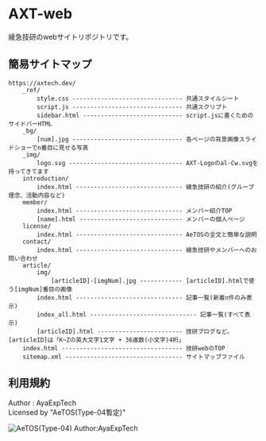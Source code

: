 # AXT-web

綾急技研のwebサイトリポジトリです。

## 簡易サイトマップ

```
https://axtech.dev/
    _ref/
        style.css ------------------------------- 共通スタイルシート
        script.js ------------------------------- 共通スクリプト
        sidebar.html ---------------------------- script.jsに書くためのサイドバーHTML
    _bg/
        [num].jpg ------------------------------- 各ページの背景画像スライドショーでn番目に見せる写真
    _img/
        logo.svg -------------------------------- AXT-Logoのal-Cw.svgを持ってきてます
    introduction/
        index.html ------------------------------ 綾急技研の紹介(グループ理念、活動内容など)
    member/
        index.html ------------------------------ メンバー紹介TOP
        [name].html ----------------------------- メンバーの個人ページ
    license/
        index.html ------------------------------ AeTOSの全文と簡単な説明
    contact/
        index.html ------------------------------ 綾急技研やメンバーへのお問い合わせ
    article/
        img/
            [articleID]-[imgNum].jpg ------------ [articleID].htmlで使う[imgNum]番目の画像
        index.html ------------------------------ 記事一覧(新着n件のみ表示)
        index_all.html ------------------------------ 記事一覧(すべて表示)
        [articleID].html ------------------------ 技研ブログなど。[articleID]は「K~Zの英大文字1文字 + 36進数(小文字)4桁」
    index.html ---------------------------------- 技研webのTOP
    sitemap.xml --------------------------------- サイトマップファイル
```

## 利用規約

Author : AyaExpTech  
Licensed by "AeTOS(Type-04暫定)"

![AeTOS(Type-04) Author:AyaExpTech](https://user-images.githubusercontent.com/100068967/204968925-f8322b9b-55e0-43c0-97ff-ed01cf68d43b.png)
